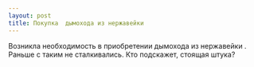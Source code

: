 ```yaml
---
layout: post 
title: Покупка  дымохода из нержавейки 
--- 
```

Возникла необходимость в приобретении  дымохода из нержавейки . Раньше с таким не сталкивались. Кто подскажет, стоящая штука?
